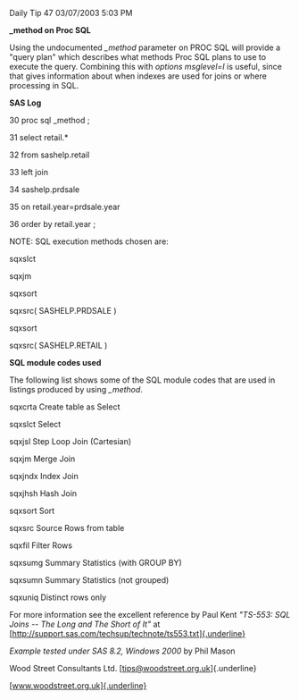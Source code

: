 Daily Tip 47 03/07/2003 5:03 PM

**\_method on Proc SQL**

Using the undocumented *\_method* parameter on PROC SQL will provide a
"query plan" which describes what methods Proc SQL plans to use to
execute the query. Combining this with *options msglevel=I* is useful,
since that gives information about when indexes are used for joins or
where processing in SQL.

**SAS Log**

30 proc sql \_method ;

31 select retail.\*

32 from sashelp.retail

33 left join

34 sashelp.prdsale

35 on retail.year=prdsale.year

36 order by retail.year ;

NOTE: SQL execution methods chosen are:

sqxslct

sqxjm

sqxsort

sqxsrc( SASHELP.PRDSALE )

sqxsort

sqxsrc( SASHELP.RETAIL )

**SQL module codes used**

The following list shows some of the SQL module codes that are used in
listings produced by using *\_method*.

sqxcrta Create table as Select

sqxslct Select

sqxjsl Step Loop Join (Cartesian)

sqxjm Merge Join

sqxjndx Index Join

sqxjhsh Hash Join

sqxsort Sort

sqxsrc Source Rows from table

sqxfil Filter Rows

sqxsumg Summary Statistics (with GROUP BY)

sqxsumn Summary Statistics (not grouped)

sqxuniq Distinct rows only

For more information see the excellent reference by Paul Kent *"TS-553:
SQL Joins \-- The Long and The Short of It"* at
[http://support.sas.com/techsup/technote/ts553.txt]{.underline}

*Example tested under SAS 8.2, Windows 2000* by Phil Mason

Wood Street Consultants Ltd. [tips@woodstreet.org.uk]{.underline}

[www.woodstreet.org.uk]{.underline}
